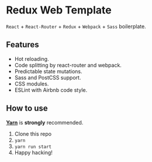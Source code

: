# Redux Web Template

`React` + `React-Router` + `Redux` + `Webpack` + `Sass` boilerplate.

## Features

- Hot reloading.
- Code splitting by react-router and webpack.
- Predictable state mutations.
- Sass and PostCSS support.
- CSS modules.
- ESLint with Airbnb code style.

## How to use

**[Yarn](https://yarnpkg.com)** is **strongly** recommended.

1. Clone this repo
2. `yarn`
3. `yarn run start`
4. Happy hacking!
